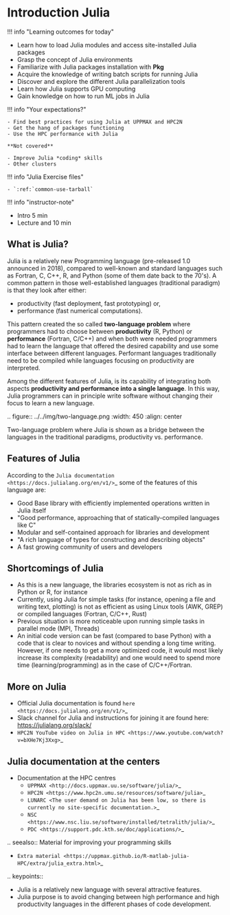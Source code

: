 # Introduction Julia

!!! info "Learning outcomes for today"
   - Learn how to load Julia modules and access site-installed Julia packages
   - Grasp the concept of Julia environments
   - Familiarize with Julia packages installation with **Pkg**
   - Acquire the knowledge of writing batch scripts for running Julia
   - Discover and explore the different Julia parallelization tools
   - Learn how Julia supports GPU computing
   - Gain knowledge on how to run ML jobs in Julia


!!! info "Your expectations?"

    - Find best practices for using Julia at UPPMAX and HPC2N
    - Get the hang of packages functioning
    - Use the HPC performance with Julia

    **Not covered**

    - Improve Julia *coding* skills
    - Other clusters

!!! info "Julia Exercise files"

    - `:ref:`common-use-tarball`

!!! info "instructor-note"

   - Intro 5 min
   - Lecture and 10 min



What is Julia?
--------------

Julia is a relatively new Programming language (pre-released 1.0 announced in 2018), compared to well-known
and standard languages such as Fortran, C, C++, R, and Python (some of them date back to the 70's).
A common pattern in those well-established languages (traditional paradigm) is that they look after either:

  - productivity (fast deployment, fast prototyping) or,
  - performance (fast numerical computations).

This pattern created the so called **two-language problem** where programmers had to choose between **productivity**
(R, Python) or **performance** (Fortran, C/C++) and when both were needed programmers had to learn the language that
offered the desired capability and use some interface between different languages.
Performant languages traditionally need to be compiled while languages focusing on productivity are interpreted.

Among the different features of Julia, is its capability of integrating both aspects **productivity and performance
into a single language**. In this way, Julia programmers can in principle write software without changing their focus
to learn a new language.


.. figure:: ../../img/two-language.png
   :width: 450
   :align: center

   Two-language problem where Julia is shown as a bridge between the languages
   in the traditional paradigms, productivity vs. performance.



Features of Julia
-----------------

According to the `Julia documentation <https://docs.julialang.org/en/v1/>`_ some of
the features of this language are:

- Good Base library with efficiently implemented operations written in Julia itself
- "Good performance, approaching that of statically-compiled languages like C"
- Modular and self-contained approach for libraries and development
- "A rich language of types for constructing and describing objects"
- A fast growing community of users and developers

Shortcomings of Julia
---------------------

- As this is a new language, the libraries ecosystem is not as rich as in Python or R, for instance
- Currently, using Julia for simple tasks (for instance, opening a file and writing text, plotting) is not as
  efficient as using Linux tools (AWK, GREP) or compiled languages (Fortran, C/C++, Rust)
- Previous situation is more noticeable upon running simple tasks in parallel mode (MPI, Threads)
- An initial code version can be fast (compared to base Python) with a code that is clear to
  novices and without spending a long time writing. However, if one needs to get a more optimized code,
  it would most likely increase its complexity (readability) and one would need to spend more time
  (learning/programming) as in the case of C/C++/Fortran.

More on Julia
-------------

- Official Julia documentation is found `here <https://docs.julialang.org/en/v1/>`_
- Slack channel for Julia and instructions for joining it are found here: https://julialang.org/slack/
- `HPC2N YouTube video on Julia in HPC <https://www.youtube.com/watch?v=bXHe7Kj3Xxg>`_

Julia documentation at the centers
-----------------------------------

- Documentation at the HPC centres
   - `UPPMAX <http://docs.uppmax.uu.se/software/julia/>`_
   - `HPC2N <https://www.hpc2n.umu.se/resources/software/julia>`_
   - `LUNARC <The user demand on Julia has been low, so there is currently no site-specific documentation.>`_
   - `NSC <https://www.nsc.liu.se/software/installed/tetralith/julia/>`_
   - `PDC <https://support.pdc.kth.se/doc/applications/>`_

.. seealso:: Material for improving your programming skills

   - `Extra material <https://uppmax.github.io/R-matlab-julia-HPC/extra/julia_extra.html>`_

.. keypoints::

   - Julia is a relatively new language with several attractive features.
   - Julia purpose is to avoid changing between high performance and high productivity languages
     in the different phases of code development.

